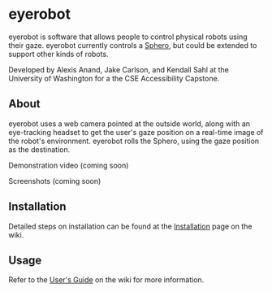 # eyerobot
eyerobot is software that allows people to control physical robots using their gaze. eyerobot currently controls a [Sphero](http://www.sphero.com/sphero), but could be extended to support other kinds of robots.

Developed by Alexis Anand, Jake Carlson, and Kendall Sahl at the University of Washington for a the CSE Accessibility Capstone.

## About
eyerobot uses a web camera pointed at the outside world, along with an eye-tracking headset to get the user's gaze position on a real-time image of the robot's environment. eyerobot rolls the Sphero, using the gaze position as the destination.

Demonstration video (coming soon)

Screenshots (coming soon)

## Installation
Detailed steps on installation can be found at the [Installation](https://github.com/zenithlight/eyerobot/wiki/User's-Guide) page on the wiki.

## Usage
Refer to the [User's Guide](https://github.com/zenithlight/eyerobot/wiki/Installation) on the wiki for more information.
